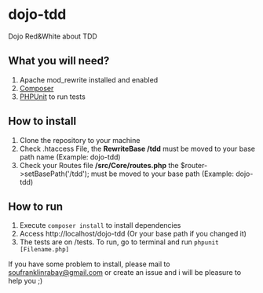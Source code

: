 # dojo-tdd
Dojo Red&amp;White about TDD

## What you will need?
1. Apache mod_rewrite installed and enabled
2. [Composer](https://getcomposer.org/)
3. [PHPUnit](https://phpunit.de/) to run tests

## How to install
1. Clone the repository to your machine
2. Check .htaccess File, the **RewriteBase /tdd** must be moved to your base path name (Example: dojo-tdd)
3. Check your Routes file **/src/Core/routes.php** the $router->setBasePath('/tdd'); must be moved to your base path (Example: dojo-tdd)

## How to run
1. Execute `composer install` to install dependencies
2. Access http://localhost/dojo-tdd (Or your base path if you changed it)
3. The tests are on /tests. To run, go to terminal and run `phpunit [Filename.php]`

If you have some problem to install, please mail to soufranklinrabay@gmail.com or create an issue and i will be pleasure to help you ;)